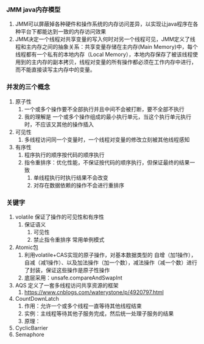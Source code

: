 ### JMM java内存模型
1. JMM可以屏蔽掉各种硬件和操作系统的内存访问差异，以实现让java程序在各种平台下都能达到一致的内存访问效果
2. JMM决定一个线程对共享变量的写入何时对另一个线程可见，JMM定义了线程和主内存之间的抽象关系：共享变量存储在主内存(Main Memory)中，每个线程都有一个私有的本地内存（Local Memory），本地内存保存了被该线程使用到的主内存的副本拷贝，线程对变量的所有操作都必须在工作内存中进行，而不能直接读写主内存中的变量。
### 并发的三个概念
1. 原子性 
   1. 一个或多个操作要不全部执行并且中间不会被打断，要不全部不执行
   2. 我的理解是 一个或多个操作组成的最小执行单元，当这个执行单元执行时，不应该又其他的操作插入
2. 可见性 
   1. 多线程访问同一个变量时，一个线程对变量的修改立刻被其他线程感知
3. 有序性
   1. 程序执行的顺序按代码的顺序执行
   2. 指令重排序：优化性能，不保证按代码的顺序执行，但保证最终的结果一致
      1. 单线程执行时执行结果不会改变
      2. 对存在数据依赖的操作不会进行重排序
### 关键字
1. volatile 保证了操作的可见性和有序性
   1. 保证语义
      1. 可见性
      2. 禁止指令重排序 常用单例模式
2. Atomic包 
   1. 利用volatile+CAS实现的原子操作，对基本数据类型的 自增（加1操作），自减（减1操作）、以及加法操作（加一个数），减法操作（减一个数）进行了封装，保证这些操作是原子性操作
   2. 底层采用：unsafe.compareAndSwapInt
3. AQS 定义了一套多线程访问共享资源的框架
   1. https://www.cnblogs.com/waterystone/p/4920797.html
4. CountDownLatch
   1. 作用：允许一个或多个线程一直等待其他线程结束
   2. 实例：主线程等待其他子服务完成，然后统一处理子服务的结果
   3. 原理：
5. CyclicBarrier
6. Semaphore